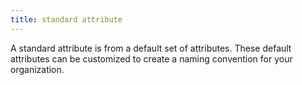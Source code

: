 ```yaml
---
title: standard attribute
---
```

A standard attribute is from a default set of attributes. These default attributes can be customized to create a naming convention for your organization.